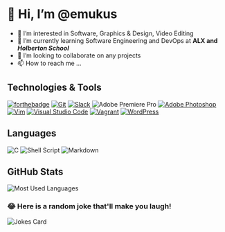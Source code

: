 # 👋 Hi, I’m @emukus
- 👀 I’m interested in Software, Graphics & Design, Video Editing 
- 🌱 I’m currently learning Software Engineering and DevOps at **ALX and _Holberton School_**
- 💞️ I’m looking to collaborate on any projects
- 📫 How to reach me ...

## Technologies & Tools
[![forthebadge](https://forthebadge.com/images/badges/uses-badges.svg)](https://forthebadge.com)
[![Git](https://img.shields.io/badge/git-%23F05033.svg?style=for-the-badge&logo=git&logoColor=white)](https://git-scm.com/ "Git")
[![Slack](https://img.shields.io/badge/Slack-4A154B?style=for-the-badge&logo=slack&logoColor=white)](https://www.slack.com/ "Slack")
![Adobe Premiere Pro](https://img.shields.io/badge/Adobe%20Premiere%20Pro-9999FF.svg?style=for-the-badge&logo=Adobe%20Premiere%20Pro&logoColor=white "Premiere Pro")
[![Adobe Photoshop](https://img.shields.io/badge/adobe%20photoshop-%2331A8FF.svg?style=for-the-badge&logo=adobe%20photoshop&logoColor=white)](https://www.photoshop.com/ "Photoshop")
[![Vim](https://img.shields.io/badge/VIM-%2311AB00.svg?style=for-the-badge&logo=vim&logoColor=white)](https://www.vim.org/ "Vim")
[![Visual Studio Code](https://img.shields.io/badge/Visual%20Studio%20Code-0078d7.svg?style=for-the-badge&logo=visual-studio-code&logoColor=white)](https://code.visualstudio.com/ "VS Code")
[![Vagrant](https://img.shields.io/badge/vagrant-%231563FF.svg?style=for-the-badge&logo=vagrant&logoColor=white)](https://vagrantup.com/ "Vagrant")
[![WordPress](https://img.shields.io/badge/WordPress-%23117AC9.svg?style=for-the-badge&logo=WordPress&logoColor=white)](https://wordpress.com/website-builder/ "WordPress")

## Languages
![C](https://img.shields.io/badge/c-%2300599C.svg?style=for-the-badge&logo=c&logoColor=white)
![Shell Script](https://img.shields.io/badge/shell_script-%23121011.svg?style=for-the-badge&logo=gnu-bash&logoColor=white)
![Markdown](https://img.shields.io/badge/Markdown-000000?style=for-the-badge&logo=markdown&logoColor=white)

## GitHub Stats
![Most Used Languages](https://github-readme-stats.vercel.app/api/top-langs/?username=emukus&theme=white)


### 😂 Here is a random joke that'll make you laugh!
![Jokes Card](https://readme-jokes.vercel.app/api)

<!---
emukus/emukus is a ✨ special ✨ repository because its `README.md` (this file) appears on your GitHub profile.
You can click the Preview link to take a look at your changes.
--->
